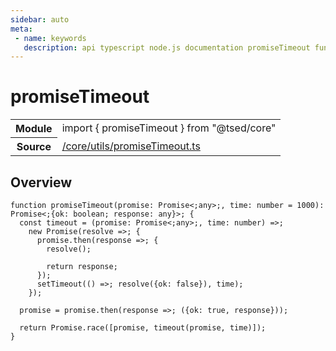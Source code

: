```yaml
---
sidebar: auto
meta:
 - name: keywords
   description: api typescript node.js documentation promiseTimeout function
---
```

# promiseTimeout <Badge text="Function" type="function"/>
<!-- Summary -->
<section class="symbol-info"><table class="is-full-width"><tbody><tr><th>Module</th><td><div class="lang-typescript"><span class="token keyword">import</span> { promiseTimeout }&nbsp;<span class="token keyword">from</span>&nbsp;<span class="token string">"@tsed/core"</span></div></td></tr><tr><th>Source</th><td><a href="https://github.com/Romakita/ts-express-decorators/blob/v4.30.2/src//core/utils/promiseTimeout.ts#L0-L0">/core/utils/promiseTimeout.ts</a></td></tr></tbody></table></section>

<!-- Overview -->
## Overview


<pre><code class="typescript-lang ">function <span class="token function">promiseTimeout</span><span class="token punctuation">(</span>promise<span class="token punctuation">:</span> Promise&lt<span class="token punctuation">;</span><span class="token keyword">any</span>&gt<span class="token punctuation">;</span><span class="token punctuation">,</span> time<span class="token punctuation">:</span> <span class="token keyword">number</span><span class="token punctuation"> = </span>1000<span class="token punctuation">)</span><span class="token punctuation">:</span> Promise&lt<span class="token punctuation">;</span><span class="token punctuation">{</span>ok<span class="token punctuation">:</span> <span class="token keyword">boolean</span><span class="token punctuation">;</span> response<span class="token punctuation">:</span> <span class="token keyword">any</span><span class="token punctuation">}</span>&gt<span class="token punctuation">;</span> <span class="token punctuation">{</span>
  <span class="token keyword">const</span> timeout<span class="token punctuation"> = </span><span class="token punctuation">(</span>promise<span class="token punctuation">:</span> Promise&lt<span class="token punctuation">;</span><span class="token keyword">any</span>&gt<span class="token punctuation">;</span><span class="token punctuation">,</span> time<span class="token punctuation">:</span> <span class="token keyword">number</span><span class="token punctuation">)</span> =&gt<span class="token punctuation">;</span>
    new <span class="token function">Promise</span><span class="token punctuation">(</span>resolve =&gt<span class="token punctuation">;</span> <span class="token punctuation">{</span>
      promise.<span class="token function">then</span><span class="token punctuation">(</span>response =&gt<span class="token punctuation">;</span> <span class="token punctuation">{</span>
        <span class="token function">resolve</span><span class="token punctuation">(</span><span class="token punctuation">)</span><span class="token punctuation">;</span>

        return response<span class="token punctuation">;</span>
      <span class="token punctuation">}</span><span class="token punctuation">)</span><span class="token punctuation">;</span>
      <span class="token function">setTimeout</span><span class="token punctuation">(</span><span class="token punctuation">(</span><span class="token punctuation">)</span> =&gt<span class="token punctuation">;</span> <span class="token function">resolve</span><span class="token punctuation">(</span><span class="token punctuation">{</span>ok<span class="token punctuation">:</span> false<span class="token punctuation">}</span><span class="token punctuation">)</span><span class="token punctuation">,</span> time<span class="token punctuation">)</span><span class="token punctuation">;</span>
    <span class="token punctuation">}</span><span class="token punctuation">)</span><span class="token punctuation">;</span>

  promise<span class="token punctuation"> = </span>promise.<span class="token function">then</span><span class="token punctuation">(</span>response =&gt<span class="token punctuation">;</span> <span class="token punctuation">(</span><span class="token punctuation">{</span>ok<span class="token punctuation">:</span> true<span class="token punctuation">,</span> response<span class="token punctuation">}</span><span class="token punctuation">)</span><span class="token punctuation">)</span><span class="token punctuation">;</span>

  return Promise.<span class="token function">race</span><span class="token punctuation">(</span><span class="token punctuation">[</span>promise<span class="token punctuation">,</span> <span class="token function">timeout</span><span class="token punctuation">(</span>promise<span class="token punctuation">,</span> time<span class="token punctuation">)</span><span class="token punctuation">]</span><span class="token punctuation">)</span><span class="token punctuation">;</span>
<span class="token punctuation">}</span>
</code></pre>